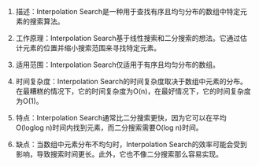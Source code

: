 

1. 描述：Interpolation Search是一种用于查找有序且均匀分布的数组中特定元素的搜索算法。

2. 工作原理：Interpolation Search基于线性搜索和二分搜索的想法。它通过估计元素的位置并缩小搜索范围来寻找特定元素。

3. 适用范围：Interpolation Search仅适用于有序且均匀分布的数组。

4. 时间复杂度：Interpolation Search的时间复杂度取决于数组中元素的分布。在最糟糕的情况下，它的时间复杂度为O(n)，在最好情况下，它的时间复杂度为O(1)。

5. 特点：Interpolation Search通常比二分搜索更快，因为它可以在平均O(loglog n)时间内找到元素，而二分搜索需要O(log n)时间。

6. 缺点：当数组中元素分布不均匀时，Interpolation Search的效率可能会受到影响，导致搜索时间更长。此外，它也不像二分搜索那么容易实现。